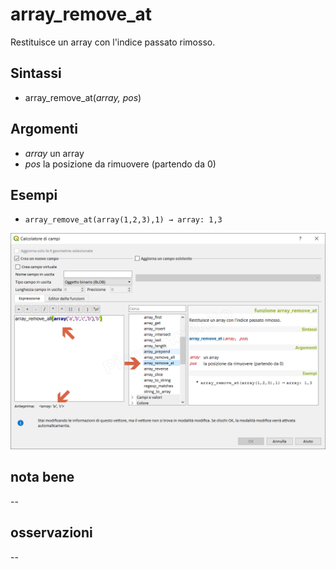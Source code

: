 # array_remove_at

Restituisce un array con l'indice passato rimosso.

## Sintassi

* array_remove_at(_array, pos_)

## Argomenti

* _array_ un array
* _pos_ la posizione da rimuovere (partendo da 0)

## Esempi

* `array_remove_at(array(1,2,3),1) → array: 1,3`

![](/img/arrays/array_remove_at/array_remove_at1.png)

## nota bene

--

## osservazioni

--